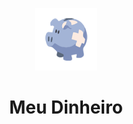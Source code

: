 <p align="center">
  <a href="https://github.com/AllyssonMarquetto/MeuDinheiro">
    <img src="meudinheiro.png" alt="Controle de finanças pessoais." width="100" height="100">
  </a>
  <h1 align="center">Meu Dinheiro</h1>
</p>
